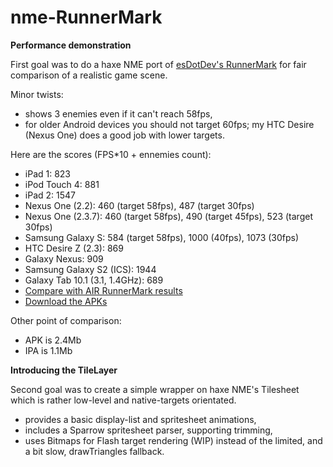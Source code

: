 nme-RunnerMark
==============

**Performance demonstration**

First goal was to do a haxe NME port of [esDotDev's RunnerMark][1] for fair comparison of a realistic game scene. 

Minor twists: 
- shows 3 enemies even if it can't reach 58fps,
- for older Android devices you should not target 60fps; my HTC Desire (Nexus One) does a good job with lower targets.

Here are the scores (FPS*10 + ennemies count):
 - iPad 1: 823
 - iPod Touch 4: 881
 - iPad 2: 1547
 - Nexus One (2.2): 460 (target 58fps), 487 (target 30fps)
 - Nexus One (2.3.7): 460 (target 58fps), 490 (target 45fps), 523 (target 30fps)
 - Samsung Galaxy S: 584 (target 58fps), 1000 (40fps), 1073 (30fps)
 - HTC Desire Z (2.3): 869
 - Galaxy Nexus: 909
 - Samsung Galaxy S2 (ICS): 1944
 - Galaxy Tab 10.1 (3.1, 1.4GHz): 689
 - [Compare with AIR RunnerMark results][2]
 - [Download the APKs][3]

Other point of comparison:
 - APK is 2.4Mb
 - IPA is 1.1Mb


**Introducing the TileLayer**

Second goal was to create a simple wrapper on haxe NME's Tilesheet which is rather low-level and native-targets orientated. 

 - provides a basic display-list and spritesheet animations,
 - includes a Sparrow spritesheet parser, supporting trimming,
 - uses Bitmaps for Flash target rendering (WIP) instead of the limited, and a bit slow, drawTriangles fallback.

[1]:https://github.com/esDotDev/RunnerMark
[2]:https://github.com/esDotDev/RunnerMark/tree/master/results
[3]:https://github.com/elsassph/nme-runnermark/downloads